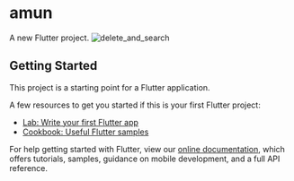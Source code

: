 # amun

A new Flutter project.
![delete_and_search](https://user-images.githubusercontent.com/45487306/151784998-b687e401-8357-4d3b-a735-193ddc6ba924.gif)
## Getting Started

This project is a starting point for a Flutter application.

A few resources to get you started if this is your first Flutter project:

- [Lab: Write your first Flutter app](https://flutter.dev/docs/get-started/codelab)
- [Cookbook: Useful Flutter samples](https://flutter.dev/docs/cookbook)

For help getting started with Flutter, view our
[online documentation](https://flutter.dev/docs), which offers tutorials,
samples, guidance on mobile development, and a full API reference.
